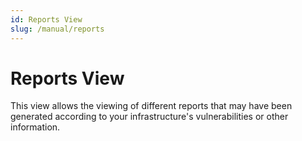 ```yaml
---
id: Reports View
slug: /manual/reports
---
```


# Reports View

This view allows the viewing of different reports that may have been generated according to your infrastructure's vulnerabilities or other information.
